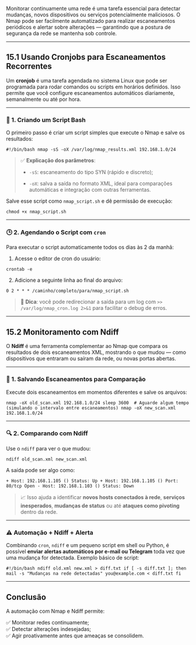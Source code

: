 Monitorar continuamente uma rede é uma tarefa essencial para detectar mudanças, novos dispositivos ou serviços potencialmente maliciosos. O Nmap pode ser facilmente automatizado para realizar escaneamentos periódicos e alertar sobre alterações — garantindo que a postura de segurança da rede se mantenha sob controle.

---

## 15.1 Usando Cronjobs para Escaneamentos Recorrentes

Um **cronjob** é uma tarefa agendada no sistema Linux que pode ser programada para rodar comandos ou scripts em horários definidos. Isso permite que você configure escaneamentos automáticos diariamente, semanalmente ou até por hora.

---

### 📜 1. Criando um Script Bash

O primeiro passo é criar um script simples que execute o Nmap e salve os resultados:

`#!/bin/bash nmap -sS -oX /var/log/nmap_results.xml 192.168.1.0/24`

> ✅ **Explicação dos parâmetros**:
> 
> - `-sS`: escaneamento do tipo SYN (rápido e discreto);
>     
> - `-oX`: salva a saída no formato XML, ideal para comparações automáticas e integração com outras ferramentas.
>     

Salve esse script como `nmap_script.sh` e dê permissão de execução:

`chmod +x nmap_script.sh`

---

### 🕒 2. Agendando o Script com `cron`

Para executar o script automaticamente todos os dias às 2 da manhã:

1. Acesse o editor de cron do usuário:

`crontab -e`

2. Adicione a seguinte linha ao final do arquivo:
    

`0 2 * * * /caminho/completo/para/nmap_script.sh`

> 🧠 **Dica**: você pode redirecionar a saída para um log com `>> /var/log/nmap_cron.log 2>&1` para facilitar o debug de erros.

---

## 15.2 Monitoramento com Ndiff

O **Ndiff** é uma ferramenta complementar ao Nmap que compara os resultados de dois escaneamentos XML, mostrando o que mudou — como dispositivos que entraram ou saíram da rede, ou novas portas abertas.

---

### 💾 1. Salvando Escaneamentos para Comparação

Execute dois escaneamentos em momentos diferentes e salve os arquivos:

`nmap -oX old_scan.xml 192.168.1.0/24 sleep 3600  # Aguarde algum tempo (simulando o intervalo entre escaneamentos) nmap -oX new_scan.xml 192.168.1.0/24`

---

### 🔍 2. Comparando com Ndiff

Use o `ndiff` para ver o que mudou:

`ndiff old_scan.xml new_scan.xml`

A saída pode ser algo como:

`+ Host: 192.168.1.105 () Status: Up + Host: 192.168.1.105 () Port: 80/tcp Open - Host: 192.168.1.103 () Status: Down`

> 📈 Isso ajuda a identificar **novos hosts conectados à rede**, **serviços inesperados**, **mudanças de status** ou até **ataques como pivoting** dentro da rede.

---

### ⚠️ Automação + Ndiff + Alerta

Combinando `cron`, `ndiff` e um pequeno script em shell ou Python, é possível **enviar alertas automáticos por e-mail ou Telegram** toda vez que uma mudança for detectada. Exemplo básico de script:

`#!/bin/bash ndiff old.xml new.xml > diff.txt if [ -s diff.txt ]; then    mail -s "Mudanças na rede detectadas" you@example.com < diff.txt fi`

---

## Conclusão

A automação com Nmap e Ndiff permite:

✅ Monitorar redes continuamente;  
✅ Detectar alterações indesejadas;  
✅ Agir proativamente antes que ameaças se consolidem.